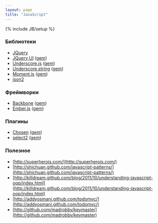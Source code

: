 ```yaml
---
layout: page
title: "JavaScript"
---
```

{% include JB/setup %}

### Библиотеки

* [JQuery](http://jquery.com/)
* [JQuery UI](http://jqueryui.com/) ([gem](http://github.com/jquery/jquery-ui))
* [Underscore.js](http://underscorejs.org/) ([gem](http://github.com/rweng/underscore-rails))
* [Underscore.string](http://epeli.github.com/underscore.string/) ([gem](https://github.com/jaimie-van-santen/underscore-string-rails))
* [Moment.js](http://momentjs.com/) ([gem](http://github.com/derekprior/momentjs-rails))
* [json2](https://github.com/douglascrockford/JSON-js)

### Фреймворки

* [Backbone](http://backbonejs.org/) ([gem](http://github.com/codebrew/backbone-rails))
* [Ember.js](http://emberjs.com/) ([gem](https://github.com/emberjs/ember-rails))

### Плагины

* [Chosen](http://harvesthq.github.com/chosen/) ([gem](http://github.com/tsechingho/chosen-rails))
* [select2](http://ivaynberg.github.com/select2/) ([gem](https://github.com/argerim/select2-rails))

### Полезное

* [http://superherojs.com/](http://superherojs.com/)
* [http://shichuan.github.com/javascript-patterns/](http://shichuan.github.com/javascript-patterns/)
* [http://killdream.github.com/blog/2011/10/understanding-javascript-oop/index.html](http://killdream.github.com/blog/2011/10/understanding-javascript-oop/index.html)
* [http://addyosmani.github.com/todomvc/](http://addyosmani.github.com/todomvc/)
* [http://github.com/madrobby/keymaster](http://github.com/madrobby/keymaster)
